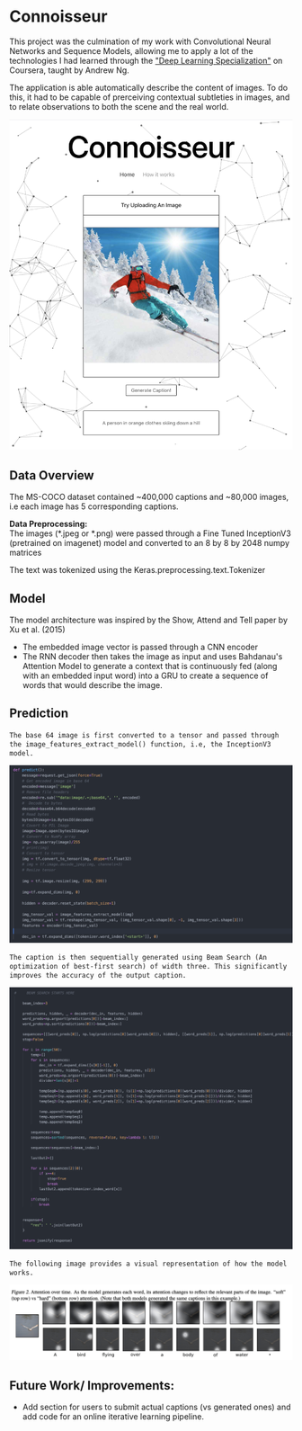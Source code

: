 # Connoisseur

This project was the culmination of my work with Convolutional Neural Networks and Sequence Models, allowing me to apply a lot of the technologies I had learned through the <a href="https://www.coursera.org/specializations/deep-learning">"Deep Learning Specialization"</a> on Coursera, taught by Andrew Ng.

The application is able automatically describe the content of images. To do this, it had to be capable of prerceiving contextual subtleties in images, and to relate observations to both the scene and the real world.

<img src="skifull.png">

## Data Overview

The MS-COCO dataset contained ~400,000 captions and ~80,000 images, i.e each image has 5 corresponding captions. 

**Data Preprocessing:**
<br>
The images (*.jpeg or *.png) were passed through a Fine Tuned InceptionV3 (pretrained on imagenet) model and converted to an 8 by 8 by 2048 numpy matrices 

The text was tokenized using the Keras.preprocessing.text.Tokenizer

## Model

The model architecture was inspired by the <a herf="Show, Attend and Tell">Show, Attend and Tell</a> paper by Xu et al. (2015)

* The embedded image vector is passed through a CNN encoder
* The RNN decoder then takes the image as input and uses Bahdanau's Attention Model to generate a context that is continuously fed (along with an embedded input word) into a GRU to create a sequence of words that would describe the image.

## Prediction

    The base 64 image is first converted to a tensor and passed through the image_features_extract_model() function, i.e, the InceptionV3 model.

<img src="processInput.png">

    The caption is then sequentially generated using Beam Search (An optimization of best-first search) of width three. This significantly improves the accuracy of the output caption.

<img src="beamSearch.png">

    The following image provides a visual representation of how the model works.
<img src="attentionVisualization.png">

## Future Work/ Improvements:

* Add section for users to submit actual captions (vs generated ones) and add code for an online iterative learning pipeline.
